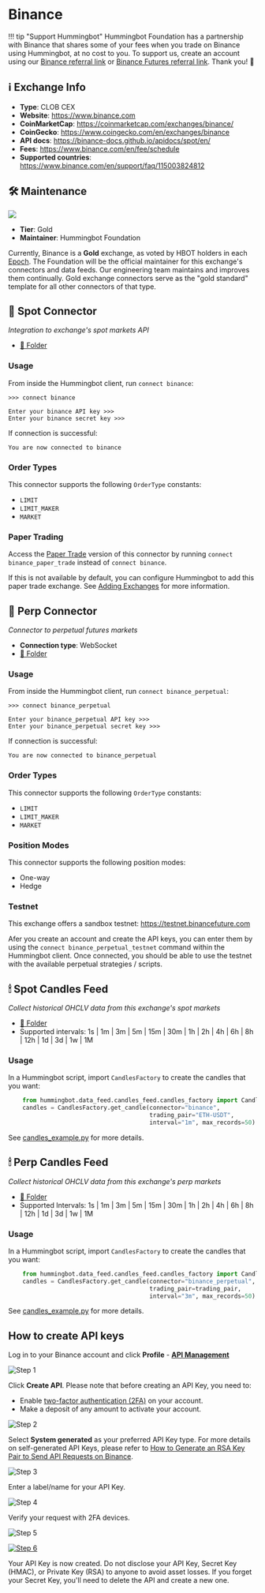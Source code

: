 # Binance

!!! tip "Support Hummingbot"
    Hummingbot Foundation has a partnership with Binance that shares some of your fees when you trade on Binance using Hummingbot, at no cost to you. To support us, create an account using our [Binance referral link](https://www.binance.com/en/register?ref=FQQNNGCD) or [Binance Futures referral link](https://www.binance.com/en/futures/ref?code=hummingbot). Thank you! 🙏

## ℹ️ Exchange Info

- **Type**: CLOB CEX
- **Website**: <https://www.binance.com>
- **CoinMarketCap**: <https://coinmarketcap.com/exchanges/binance/>
- **CoinGecko**: <https://www.coingecko.com/en/exchanges/binance>
- **API docs**: <https://binance-docs.github.io/apidocs/spot/en/>
- **Fees**: <https://www.binance.com/en/fee/schedule>
- **Supported countries**: <https://www.binance.com/en/support/faq/115003824812>

## 🛠 Maintenance

![](https://img.shields.io/static/v1?label=Hummingbot&message=GOLD&color=yellow)

- **Tier**: Gold
- **Maintainer**: Hummingbot Foundation

Currently, Binance is a **Gold** exchange, as voted by HBOT holders in each [Epoch](/governance/epochs). The Foundation will be the official maintainer for this exchange's connectors and data feeds. Our engineering team maintains and improves them continually. Gold exchange connectors serve as the "gold standard" template for all other connectors of that type.


## 🔀 Spot Connector
*Integration to exchange's spot markets API*

- [📁 Folder](https://github.com/hummingbot/hummingbot/tree/master/hummingbot/connector/exchange/binance)

### Usage

From inside the Hummingbot client, run `connect binance`:

```
>>> connect binance

Enter your binance API key >>>
Enter your binance secret key >>>
```

If connection is successful:

```
You are now connected to binance
```

### Order Types

This connector supports the following `OrderType` constants:

- `LIMIT`
- `LIMIT_MAKER`
- `MARKET`

### Paper Trading

Access the [Paper Trade](/global-configs/paper-trade/) version of this connector by running `connect binance_paper_trade` instead of `connect binance`.

If this is not available by default, you can configure Hummingbot to add this paper trade exchange. See [Adding Exchanges](/global-configs/paper-trade/#adding-exchanges) for more information.

## 🔀 Perp Connector
*Connector to perpetual futures markets*

- **Connection type**: WebSocket
- [📁 Folder](https://github.com/hummingbot/hummingbot/tree/master/hummingbot/connector/derivative/binance_perpetual)

### Usage

From inside the Hummingbot client, run `connect binance_perpetual`:

```
>>> connect binance_perpetual

Enter your binance_perpetual API key >>>
Enter your binance_perpetual secret key >>>
```

If connection is successful:

```
You are now connected to binance_perpetual
```

### Order Types

This connector supports the following `OrderType` constants:

- `LIMIT`
- `LIMIT_MAKER`
- `MARKET`

### Position Modes

This connector supports the following position modes:

- One-way
- Hedge

### Testnet

This exchange offers a sandbox testnet: <https://testnet.binancefuture.com>

Afer you create an account and create the API keys, you can enter them by using the `connect binance_perpetual_testnet` command within the Hummingbot client. Once connected, you should be able to use the testnet with the available perpetual strategies / scripts. 

## 🕯 Spot Candles Feed
*Collect historical OHCLV data from this exchange's spot markets*

- [📁 Folder](https://github.com/hummingbot/hummingbot/tree/master/hummingbot/data_feed/candles_feed/binance_spot_candles)
- Supported intervals: 1s | 1m | 3m | 5m | 15m | 30m | 1h | 2h | 4h | 6h | 8h | 12h | 1d | 3d | 1w | 1M

### Usage

In a Hummingbot script, import `CandlesFactory` to create the candles that you want:
```python
    from hummingbot.data_feed.candles_feed.candles_factory import CandlesFactory
    candles = CandlesFactory.get_candle(connector="binance",
                                        trading_pair="ETH-USDT",
                                        interval="1m", max_records=50)
```

See [candles_example.py](https://github.com/hummingbot/hummingbot/blob/master/scripts/candles_example.py) for more details.

## 🕯 Perp Candles Feed
*Collect historical OHCLV data from this exchange's perp markets*

- [📁 Folder](https://github.com/hummingbot/hummingbot/tree/master/hummingbot/data_feed/candles_feed/binance_perpetual_candles)
-  Supported Intervals: 1s | 1m | 3m | 5m | 15m | 30m | 1h | 2h | 4h | 6h | 8h | 12h | 1d | 3d | 1w | 1M

### Usage

In a Hummingbot script, import `CandlesFactory` to create the candles that you want:
```python
    from hummingbot.data_feed.candles_feed.candles_factory import CandlesFactory
    candles = CandlesFactory.get_candle(connector="binance_perpetual",
                                        trading_pair=trading_pair,
                                        interval="3m", max_records=50)
```

See [candles_example.py](https://github.com/hummingbot/hummingbot/blob/master/scripts/candles_example.py) for more details.

## How to create API keys

Log in to your Binance account and click **Profile** - **[API Management](https://www.binance.com/en/my/settings/api-management)**

   ![Step 1](binance-api1.png)

Click **Create API**. Please note that before creating an API Key, you need to:

   - Enable [two-factor authentication (2FA)](https://www.binance.com/en/support/faq/account-functions?c=1&navId=1#11) on your account.
   - Make a deposit of any amount to activate your account.

   ![Step 2](binance-api2.png)

Select **System generated** as your preferred API Key type. For more details on self-generated API Keys, please refer to [How to Generate an RSA Key Pair to Send API Requests on Binance](https://www.binance.com/en/support/faq/2b79728f331e43079b27440d9d15c5db).

   ![Step 3](binance-api3.png)

Enter a label/name for your API Key.

   ![Step 4](binance-api4.png)

Verify your request with 2FA devices.

   ![Step 5](binance-api5.png)

   [![Step 6](binance-api6.png)](binance-api6.png)

Your API Key is now created. Do not disclose your API Key, Secret Key (HMAC), or Private Key (RSA) to anyone to avoid asset losses. If you forget your Secret Key, you'll need to delete the API and create a new one.

